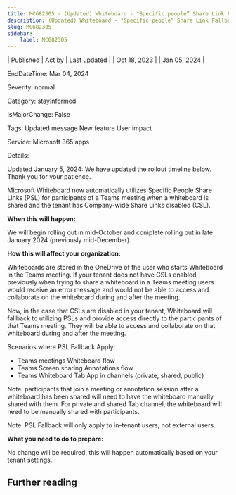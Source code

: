 ```yaml
---
title: MC682305 - (Updated) Whiteboard - "Specific people” Share Link Fallback
description: (Updated) Whiteboard - "Specific people” Share Link Fallback
slug: MC682305
sidebar:
    label: MC682305
---
```



| Published | Act by | Last updated |
| Oct 18, 2023 |  | Jan 05, 2024 |

EndDateTime: Mar 04, 2024

Severity: normal

Category: stayInformed

IsMajorChange: False

Tags: Updated message New feature User impact

Service: Microsoft 365 apps

Details: 

<p style="">Updated January 5, 2024: We have updated the rollout timeline below. Thank you for your patience.</p><p style="">Microsoft Whiteboard now automatically utilizes Specific People Share Links (PSL) for participants of a Teams meeting when a whiteboard is shared and the tenant has Company-wide Share Links disabled (CSL).&nbsp;&nbsp;</p>
<p><b>When this will happen:</b></p>

<p>We will begin rolling out in mid-October and complete rolling out in late January 2024 (previously mid-December).</p>

<p><b>How this will affect your organization:</b></p>

<p>Whiteboards are stored in the OneDrive of the user who starts Whiteboard in the Teams meeting. If your tenant does not have CSLs enabled, previously when trying to share a whiteboard in a Teams meeting users would receive an error message and would not be able to access and collaborate on the whiteboard during and after the meeting.&nbsp;&nbsp;</p><p>Now, in the case that CSLs are disabled in your tenant, Whiteboard will fallback to utilizing PSLs and provide access directly to the participants of that Teams meeting. They will be able to access and collaborate on that whiteboard during and after the meeting.&nbsp;&nbsp;</p><p>Scenarios where PSL Fallback Apply:&nbsp;</p><ul><li>Teams meetings Whiteboard flow</li><li>Teams Screen sharing Annotations flow</li><li>Teams Whiteboard Tab App in channels (private, shared, public)</li></ul><p>Note: participants that join a meeting or annotation session after a whiteboard has been shared will need to have the whiteboard manually shared with them. For private and shared Tab channel, the whiteboard will need to be manually shared with participants.&nbsp;&nbsp;</p><p>Note: PSL Fallback will only apply to in-tenant users, not external users.</p>
<p><b>What you need to do to prepare:</b></p>
<p>No change will be required, this will happen automatically based on your tenant settings.</p>

## Further reading
